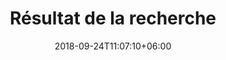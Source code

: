 ---
title: "Résultat de la recherche"
date: 2018-09-24T11:07:10+06:00
description: "this is meta description"
layout: "search"
draft: false
---